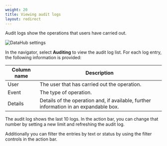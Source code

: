 ```yaml
---
weight: 20
title: Viewing audit logs
layout: redirect
---
```


Audit logs show the operations that users have carried out.

<img src="/images/datahub-guide/datahub-auditing.png" alt="DataHub settings"  style="max-width: 100%">

In the navigator, select **Auditing** to view the audit log list. For each log entry, the following information is provided:

| Column name | Description
| ---         |  ---
| User | The user that has carried out the operation.
| Event | The type of operation.
| Details | Details of the operation and, if available, further information in an expandable box.

The audit log shows the last 10 logs. In the action bar, you can change that number by setting a new limit and refreshing the audit log.

Additionally you can filter the entries by text or status by using the filter controls in the action bar.